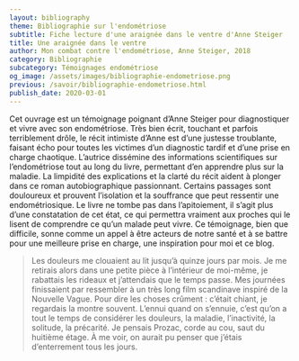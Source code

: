 ```yaml
---
layout: bibliography
theme: Bibliographie sur l'endométriose
subtitle: Fiche lecture d'une araignée dans le ventre d'Anne Steiger
title: Une araignée dans le ventre
author: Mon combat contre l'endométriose, Anne Steiger, 2018
category: Bibliographie
subcategory: Témoignages endométriose
og_image: /assets/images/bibliographie-endometriose.png
previous: /savoir/bibliographie-endometriose.html
publish_date: 2020-03-01
---
```

Cet ouvrage est un témoignage poignant d’Anne Steiger pour diagnostiquer et vivre avec son endométriose. Très bien écrit, touchant et parfois terriblement drôle, le récit intimiste d’Anne est d’une justesse troublante, faisant écho pour toutes les victimes d’un diagnostic tardif et d’une prise en charge chaotique. L’autrice dissémine des informations scientifiques sur l’endométriose tout au long du livre, permettant d’en apprendre plus sur la maladie. La limpidité des explications et la clarté du récit aident à plonger dans ce roman autobiographique passionnant. Certains passages sont douloureux et prouvent l’isolation et la souffrance que peut ressentir une endométriosique. Le livre ne tombe pas dans l’apitoiement, il s’agit plus d’une constatation de cet état, ce qui permettra vraiment aux proches qui le lisent de comprendre ce qu’un malade peut vivre. Ce témoignage, bien que difficile, sonne comme un appel à être acteurs de notre santé et à se battre pour une meilleure prise en charge, une inspiration pour moi et ce blog.

>Les douleurs me clouaient au lit jusqu’à quinze jours par mois. Je me retirais alors dans une petite pièce à l’intérieur de moi-même, je rabattais les rideaux et j’attendais que le temps passe. Mes journées finissaient par ressembler à un très long film scandinave inspiré de la Nouvelle Vague. Pour dire les choses crûment : c’était chiant, je regardais la montre souvent.
L’ennui quand on s’ennuie, c’est qu’on a tout le temps de considérer les douleurs, la maladie, l’inactivité, la solitude, la précarité. Je pensais Prozac, corde au cou, saut du huitième étage. À me voir, on aurait pu penser que j’étais d’enterrement tous les jours.